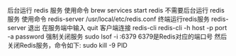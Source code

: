 后台运行 redis 服务
  使用命令 brew services start redis
不需要后台运行 redis 服务
  使用命令 redis-server /usr/local/etc/redis.conf
终端运行redis服务
  redis-server
退出
  在服务端中输入 quit
客户端连接
  redis-cli
  redis-cli -h host -p port -a password
强制关闭服务
  sudo lsof -i :6379  6379是Redis对应的端口号
  然后关闭Redis服务，命令如下:
  sudo kill -9 PID
